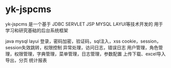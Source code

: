 # yk-jspcms
yk-jspcms 是一个基于 JDBC SERVLET JSP MYSQL LAYUI等技术开发的 用于学习和研究基础的后台系统框架



java mysql layui
登录，密码加密，验证码，sql注入，xss
cookie，session，session失效跳转，权限控制
异常处理，访问日志，错误日志
用户管理，角色管理，权限管理，字典管理，菜单管理，日志管理，参数配置
上传下载、excel导入导出，分页
统计报表